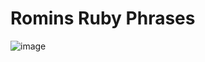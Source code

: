 # Romins Ruby Phrases

![image](https://github.com/RomuloOliveira94/romins-ruby-blog/assets/99622544/8c9f46df-923d-4db7-8ecb-c2326558f6eb)


